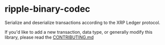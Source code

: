 # ripple-binary-codec

Serialize and deserialize transactions according to the XRP Ledger protocol.

If you'd like to add a new transaction, data type, or generally modify this library, please read the [CONTRIBUTING.md](CONTRIBUTING.md)
